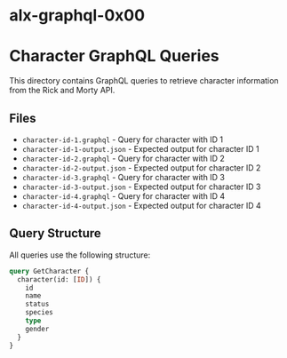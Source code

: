 # alx-graphql-0x00
# Character GraphQL Queries

This directory contains GraphQL queries to retrieve character information from the Rick and Morty API.

## Files

- `character-id-1.graphql` - Query for character with ID 1
- `character-id-1-output.json` - Expected output for character ID 1
- `character-id-2.graphql` - Query for character with ID 2
- `character-id-2-output.json` - Expected output for character ID 2
- `character-id-3.graphql` - Query for character with ID 3
- `character-id-3-output.json` - Expected output for character ID 3
- `character-id-4.graphql` - Query for character with ID 4
- `character-id-4-output.json` - Expected output for character ID 4

## Query Structure

All queries use the following structure:
```graphql
query GetCharacter {
  character(id: [ID]) {
    id
    name
    status
    species
    type
    gender
  }
}